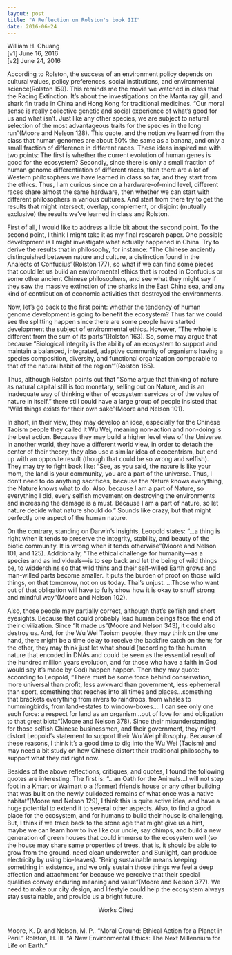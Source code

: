 ```yaml
---
layout: post
title: "A Reflection on Rolston's book III"
date: 2016-06-24
---
```

William H. Chuang<br>
[v1] June 16, 2016 <br>
[v2] June 24, 2016<br>

According to Rolston, the success of an environment policy depends on cultural values, policy preferences, social institutions, and environmental science(Rolston 159). This reminds me the movie we watched in class that the Racing Extinction. It’s about the investigations on the Manta ray gill, and shark fin trade in China and Hong Kong for traditional medicines. “Our moral sense is really collective genetic and social experience of what’s good for us and what isn’t. Just like any other species, we are subject to natural selection of the most advantageous traits for the species in the long run”(Moore and Nelson 128). This quote, and the notion we learned from the class that human genomes are about 50% the same as a banana, and only a small fraction of difference in different races. These ideas inspired me with two points: The first is whether the current evolution of human genes is good for the ecosystem? Secondly, since there is only a small fraction of human genome differentiation of different races, then there are a lot of Western philosophers we have learned in class so far, and they start from the ethics. Thus, I am curious since on a hardware-of-mind level, different races share almost the same hardware, then whether we can start with different philosophers in various cultures. And start from there try to get the results that might intersect, overlap, complement, or disjoint (mutually exclusive) the results we’ve learned in class and Rolston. <br>

First of all, I would like to address a little bit about the second point. To the second point, I think I might take it as my final research paper. One possible development is I might investigate what actually happened in China. Try to derive the results that in philosophy, for instance: “The Chinese anciently distinguished between nature and culture, a distinction found in the Analects of Confucius”(Rolston 177), so what if we can find some pieces that could let us build an environmental ethics that is rooted in Confucius or some other ancient Chinese philosophers, and see what they might say if they saw the massive extinction of the sharks in the East China sea, and any kind of contribution of economic activities that destroyed the environments.<br>

Now, let’s go back to the first point: whether the tendency of human genome development is going to benefit the ecosystem? Thus far we could see the splitting happen since there are some people have started development the subject of environmental ethics. However, “The whole is different from the sum of its parts”(Rolston 163). So, some may argue that because “Biological integrity is the ability of an ecosystem to support and maintain a balanced, integrated, adaptive community of organisms having a species composition, diversity, and functional organization comparable to that of the natural habit of the region’”(Rolston 165).<br>

Thus, although Rolston points out that “Some argue that thinking of nature as natural capital still is too monetary, selling out on Nature, and is an inadequate way of thinking either of ecosystem services or of the value of nature in itself,” there still could have a large group of people insisted  that “Wild things exists for their own sake”(Moore and Nelson 101). <br>

In short, in their view, they may develop an idea, especially for the Chinese Taoism people they called it Wu Wei, meaning non-action and non-doing is the best action. Because they may build a higher level view of the Universe. In another world, they have a different world view, in order to detach the center of their theory, they also use a similar idea of ecocentrism, but end up with an opposite result (though that could be so wrong and selfish). They may try to fight back like: “See, as you said, the nature is like your mom, the land is your community, you are a part of the universe. Thus, I don’t need to do anything sacrifices, because the Nature knows everything, the Nature knows what to do. Also, because I am a part of Nature, so everything I did, every selfish movement on destroying the environments and increasing the damage is a must. Because I am a part of nature, so let nature decide what nature should do.” Sounds like crazy, but that might perfectly one aspect of the human nature. <br>

On the contrary, standing on Darwin’s insights, Leopold states: “…a thing is right when it tends to preserve the integrity, stability, and beauty of the biotic community. It is wrong when it tends otherwise”(Moore and Nelson 101, and 125).  Additionally, “The ethical challenge for humanity—as a species and as individuals—is to sep back and let the being of wild things be, to widdershins so that wild thins and their self-willed Earth grows and man-willed parts become smaller. It puts the burden of proof on those wild things, on that tomorrow, not on us today. Thai’s unjust. …Those who want out of that obligation will have to fully show how it is okay to snuff strong and mindful way”(Moore and Nelson 102).<br>

Also, those people may partially correct, although that’s selfish and short eyesights. Because that could probably lead human beings face the end of their civilization. Since “It made us”(Moore and Nelson 343), it could also destroy us. And, for the Wu Wei Taoism people, they may think on the one hand, there might be a time delay to receive the backfire catch on them; for the other, they may think just let what should (according to the human nature that encoded in DNAs and could be seen as the essential result of the hundred million years evolution, and for those who have a faith in God would say it’s made by God) happen happen. Then they may quote: according to Leopold, “There must be some force behind conservation, more universal than profit, less awkward than government, less ephemeral than sport, something that reaches into all times and places…something that brackets everything from rivers to raindrops, from whales to hummingbirds, from land-estates to window-boxes…. I can see only one such force: a respect for land as an organism…out of love for and obligation to that great biota”(Moore and Nelson 378).  Since their misunderstanding, for those selfish Chinese businessmen, and their government, they might distort Leopold’s statement to support their Wu Wei philosophy. Because of these reasons, I think it’s a good time to dig into the Wu Wei (Taoism) and may need a bit study on how Chinese distort their traditional philosophy to support what they did right now.<br>

Besides of the above reflections, critiques, and quotes, I found the following quotes are interesting: The first is: “…an Oath for the Animals…I will not step foot in a Kmart or Walmart o a (former) friend’s house or any other building that was built on the newly bulldozed remains of what once was a native habitat”(Moore and Nelson 129), I think this is quite active idea, and have a huge potential to extend it to several other aspects. Also, to find a good place for the ecosystem, and for humans to build their house is challenging. But, I think if we trace back to the stone age that might give us a hint, maybe we can learn how to live like our uncle, say chimps, and build a new generation of green houses that could immerse to the ecosystem well (so the house may share same properties of trees, that is, it should be able to grow from the ground, need clean underwater, and Sunlight, can produce electricity by using bio-leaves). “Being sustainable means keeping something in existence, and we only sustain those things we feel a deep affection and attachment for because we perceive that their special qualities convey enduring meaning and value”(Moore and Nelson 377). We need to make our city design, and lifestyle could help the ecosystem always stay sustainable, and provide us a bright future.<br>

<p style="text-align: center">Works Cited</p><br>
Moore, K. D. and Nelson, M. P.. “Moral Ground: Ethical Action for a Planet in Peril.”
Rolston, H. III. “A New Environmental Ethics: The Next Millennium for Life on Earth.”
